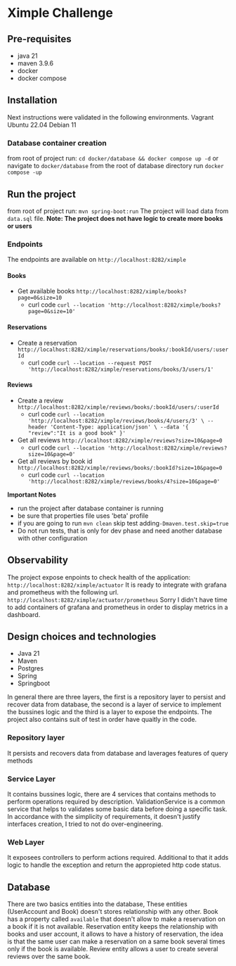 # Ximple Challenge
## Pre-requisites
* java 21
* maven 3.9.6
* docker
* docker compose

## Installation
Next instructions were validated in the following environments.
Vagrant Ubuntu 22.04
Debian 11

### Database container creation
from root of project run:
``cd docker/database && docker compose up -d``
or navigate to ``docker/database`` from the root of database directory run ``docker compose -up``

## Run the project
from root of project run:
``mvn spring-boot:run``
The project will load data from ``data.sql`` file. 
**Note: The project does not have logic to create more books or users** 
### Endpoints
The endpoints are available on ``http://localhost:8282/ximple``
#### Books
* Get available books ``http://localhost:8282/ximple/books?page=0&size=10``
    * curl code ``curl --location 'http://localhost:8282/ximple/books?page=0&size=10'``
#### Reservations
* Create a reservation ``http://localhost:8282/ximple/reservations/books/:bookId/users/:userId``
    * curl code ``curl --location --request POST 'http://localhost:8282/ximple/reservations/books/3/users/1'``
#### Reviews
* Create a review ``http://localhost:8282/ximple/reviews/books/:bookId/users/:userId``
    * curl code ``curl --location 'http://localhost:8282/ximple/reviews/books/4/users/3' \
--header 'Content-Type: application/json' \
--data '{
    "review":"It is a good book"
}'``
* Get all reviews ``http://localhost:8282/ximple/reviews?size=10&page=0``
    * curl code ``curl --location 'http://localhost:8282/ximple/reviews?size=10&page=0'``
* Get all reviews by book id ``http://localhost:8282/ximple/reviews/books/:bookId?size=10&page=0``
    * curl code ``curl --location 'http://localhost:8282/ximple/reviews/books/4?size=10&page=0'``

**Important Notes**
* run the project after database container is running
* be sure that properties file uses 'beta' profile
* if you are going to run ``mvn clean`` skip test adding``-Dmaven.test.skip=true``
* Do not run tests, that is only for dev phase and need another database with other configuration

## Observability
The project expose enpoints to check health of the application:
``http://localhost:8282/ximple/actuator``
It is ready to integrate with grafana and prometheus with the following url.
``http://localhost:8282/ximple/actuator/prometheus``
Sorry I didn't have time to add containers of grafana and prometheus in order to display metrics in a dashboard.

## Design choices and technologies
* Java 21
* Maven
* Postgres
* Spring
* Springboot

In general there are three layers, the first is a repository layer to persist and recover data from database, the second is a layer of service to implement the bussines logic and the third is a layer to expose the endpoints. The project also contains suit of test in order have quaitly in the code.

### Repository layer
It persists and recovers data from database and laverages features of query methods

### Service Layer
It contains bussines logic, there are 4 services that contains methods to perform operations required by description.
ValidationService is a common service that helps to validates some basic data before doing a specific task.
In accordance with the simplicity of requirements, it doesn't justify  interfaces creation, I tried to not do over-engineering.

### Web Layer
It exposees controllers to perform actions required. Additional to that it adds logic to handle the exception and return the appropieted http code status.

## Database
There are two basics entities into the database, These entities (UserAccount and Book) doesn't stores relationship with any other.
Book has a property called ``available`` that doesn't allow to make a reservation on a book if it is not available.
Reservation entity keeps the relationship with books and user account, it allows to have a history of reservation, the idea is that the same user can make a reservation on a same book several times only if the book is available.
Review entity allows a user to create several reviews over the same book.
